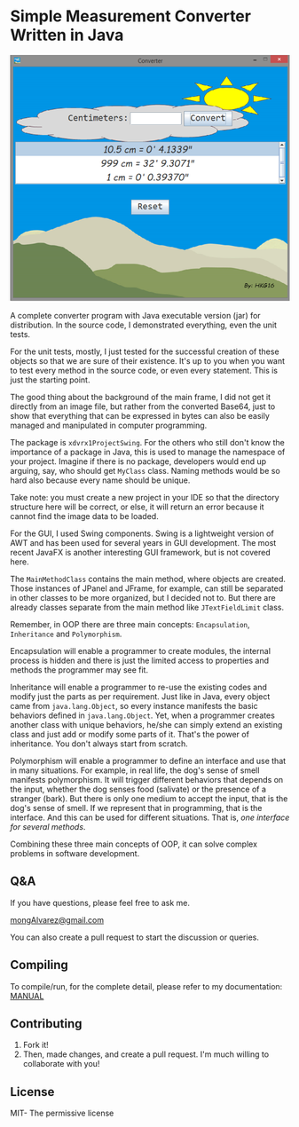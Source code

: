 # Simple Measurement Converter Written in Java

![GUI](resources/sampleGUI_mark5.png)

A complete converter program with Java 
executable version (jar) for distribution. In the source code,
I demonstrated everything, even the unit tests.

For the unit tests, mostly, I just tested for the successful creation
of these objects so that we are sure of their existence.
It's up to you when you want to test
every method in the source code, or even every statement.
This is just the starting point.

The good thing about the background of the main frame, I did not get it
directly from an image file, but rather from the 
converted Base64,
just to show that everything that can be expressed in
bytes can also be easily managed and manipulated in computer programming.

The package is `xdvrx1ProjectSwing`. For the others who still don't know
the importance of a package in Java, this is used to manage the namespace
of your project. Imagine if there is no package, developers would end
up arguing, say, who should get `MyClass` class. Naming methods would
be so hard also because every name should be unique. 

Take note: you must create a new project in your IDE so that
the directory structure here will be correct, or else, it will
return an error because it cannot find the image data to be loaded. 
 
For the GUI, I used Swing components. Swing is a lightweight version of AWT
and has been used for several years in GUI development. The most recent JavaFX
is another interesting GUI framework, but is not covered here.

The `MainMethodClass` contains the main method, where objects
are created. Those instances of JPanel and JFrame,
for example, can still be separated
in other classes to be more organized, but I decided not to. But there
are already classes separate from the main method like `JTextFieldLimit`
class.

Remember, in OOP there are three main concepts: 
`Encapsulation`, `Inheritance` and `Polymorphism`.

Encapsulation will enable a programmer to create modules, the internal
process is hidden and there is just the limited access to properties and
methods the programmer may see fit.

Inheritance will enable a programmer to re-use the existing codes and modify
just the parts as per requirement. Just like in Java, every object came from
`java.lang.Object`, so every instance manifests the basic behaviors defined in 
`java.lang.Object`. Yet, when a programmer creates another class with unique
behaviors, he/she can simply extend an existing class and just add or modify
some parts of it. That's the power of inheritance. You don't always start 
from scratch.

Polymorphism will enable a programmer to define an interface
and use that in many situations. For example, in real life, the dog's
sense of smell manifests polymorphism. It will trigger different behaviors
that depends on the input, whether the dog senses
food (salivate) or the presence of a stranger (bark). But there is
only one medium to accept the input, that is the dog's sense of smell.
If we represent that in programming, that is the interface. 
And this can be used for different situations.
That is, *one interface for several methods*.

Combining these three main concepts of OOP, it can solve complex problems
in software development. 

## Q&A

If you have questions, please feel free to ask me. 

<mongAlvarez@gmail.com>
   
You can also create a pull request to start the discussion or queries.

## Compiling

To compile/run, for the complete detail, please refer to my documentation:
[MANUAL](https://gist.github.com/mongAlvarez/c6e1b7bc41a52f2eb90358a4e6f8589b#file-gist_001-md)

## Contributing

1. Fork it!
2. Then, made changes, and create a pull request. 
I'm much willing to collaborate with you!

## License

MIT- The permissive license
